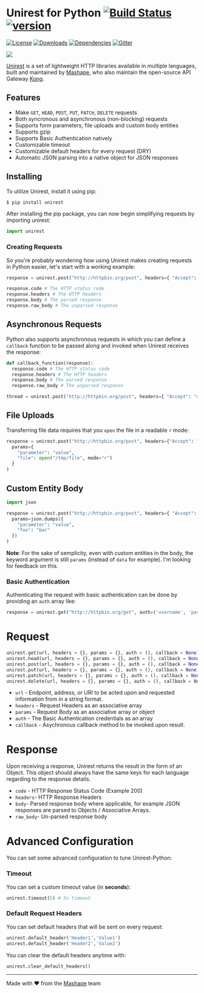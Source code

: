 # Unirest for Python [![Build Status][travis-image]][travis-url] [![version][pypi-version]][pypi-url]

[![License][pypi-license]][license-url]
[![Downloads][pypi-downloads]][pypi-url]
[![Dependencies][versioneye-image]][versioneye-url]
[![Gitter][gitter-image]][gitter-url]

![][unirest-logo]


[Unirest](http://unirest.io) is a set of lightweight HTTP libraries available in multiple languages, built and maintained by [Mashape](https://github.com/Mashape), who also maintain the open-source API Gateway [Kong](https://github.com/Mashape/kong).


## Features

* Make `GET`, `HEAD`, `POST`, `PUT`, `PATCH`, `DELETE` requests
* Both syncronous and asynchronous (non-blocking) requests
* Supports form parameters, file uploads and custom body entities
* Supports gzip
* Supports Basic Authentication natively
* Customizable timeout
* Customizable default headers for every request (DRY)
* Automatic JSON parsing into a native object for JSON responses

## Installing
To utilize Unirest, install it using pip:

```bash
$ pip install unirest
```

After installing the pip package, you can now begin simplifying requests by importing unirest:

```python
import unirest
```

### Creating Requests

So you're probably wondering how using Unirest makes creating requests in Python easier, let's start with a working example:

```python
response = unirest.post("http://httpbin.org/post", headers={ "Accept": "application/json" }, params={ "parameter": 23, "foo": "bar" })

response.code # The HTTP status code
response.headers # The HTTP headers
response.body # The parsed response
response.raw_body # The unparsed response
```

## Asynchronous Requests

Python also supports asynchronous requests in which you can define a `callback` function to be passed along and invoked when Unirest receives the response:

```python
def callback_function(response):
  response.code # The HTTP status code
  response.headers # The HTTP headers
  response.body # The parsed response
  response.raw_body # The unparsed response

thread = unirest.post("http://httpbin.org/post", headers={ "Accept": "application/json" }, params={ "parameter": 23, "foo": "bar" }, callback=callback_function)
```

## File Uploads

Transferring file data requires that you `open` the file in a readable `r` mode:

```python
response = unirest.post("http://httpbin.org/post", headers={"Accept": "application/json"},
  params={
    "parameter": "value",
    "file": open("/tmp/file", mode="r")
  }
)
```

## Custom Entity Body

```python
import json

response = unirest.post("http://httpbin.org/post", headers={ "Accept": "application/json" },
  params=json.dumps({
    "parameter": "value",
    "foo": "bar"
  })
)
```

**Note**: For the sake of semplicity, even with custom entities in the body, the keyword argument is still `params` (instead of `data` for example). I'm looking for feedback on this.

### Basic Authentication

Authenticating the request with basic authentication can be done by providing an `auth` array like:

```python
response = unirest.get("http://httpbin.org/get", auth=('username', 'password'))
```

# Request

```python
unirest.get(url, headers = {}, params = {}, auth = (), callback = None)
unirest.head(url, headers = {}, params = {}, auth = (), callback = None)
unirest.post(url, headers = {}, params = {}, auth = (), callback = None)
unirest.put(url, headers = {}, params = {}, auth = (), callback = None)
unirest.patch(url, headers = {}, params = {}, auth = (), callback = None)    
unirest.delete(url, headers = {}, params = {}, auth = (), callback = None)
```

- `url` - Endpoint, address, or URI to be acted upon and requested information from in a string format.
- `headers` - Request Headers as an associative array
- `params` - Request Body as an associative array or object
- `auth` - The Basic Authentication credentials as an array
- `callback` - Asychronous callback method to be invoked upon result.

# Response
Upon receiving a response, Unirest returns the result in the form of an Object. This object should always have the same keys for each language regarding to the response details.

- `code` - HTTP Response Status Code (Example 200)
- `headers`- HTTP Response Headers
- `body`- Parsed response body where applicable, for example JSON responses are parsed to Objects / Associative Arrays.
- `raw_body`- Un-parsed response body

# Advanced Configuration

You can set some advanced configuration to tune Unirest-Python:

### Timeout

You can set a custom timeout value (in **seconds**):

```python
unirest.timeout(5) # 5s timeout
```

### Default Request Headers

You can set default headers that will be sent on every request:

```python
unirest.default_header('Header1','Value1')
unirest.default_header('Header2','Value2')
```

You can clear the default headers anytime with:

```python
unirest.clear_default_headers()
```

----

Made with &#9829; from the [Mashape](https://www.mashape.com/) team

[unirest-logo]: http://cl.ly/image/2P373Y090s2O/Image%202015-10-12%20at%209.48.06%20PM.png


[license-url]: https://github.com/Mashape/unirest-python/blob/master/LICENSE

[gitter-url]: https://gitter.im/Mashape/unirest-python
[gitter-image]: https://img.shields.io/badge/Gitter-Join%20Chat-blue.svg?style=flat

[travis-url]: https://travis-ci.org/Mashape/unirest-python
[travis-image]: https://img.shields.io/travis/Mashape/unirest-python.svg?style=flat

[pypi-url]: https://pypi.python.org/pypi/Unirest/
[pypi-license]: https://img.shields.io/pypi/l/Unirest.svg?style=flat
[pypi-version]: https://img.shields.io/pypi/v/Unirest.svg?style=flat
[pypi-downloads]: https://img.shields.io/pypi/dm/Unirest.svg?style=flat

[codeclimate-url]: https://codeclimate.com/github/Mashape/unirest-python
[codeclimate-quality]: https://img.shields.io/codeclimate/github/Mashape/unirest-python.svg?style=flat
[codeclimate-coverage]: https://img.shields.io/codeclimate/coverage/github/Mashape/unirest-python.svg?style=flat

[versioneye-url]: https://www.versioneye.com/user/projects/54b82a8905064657eb00024e
[versioneye-image]: https://img.shields.io/versioneye/d/user/projects/54b82a8905064657eb00024e.svg?style=flat

